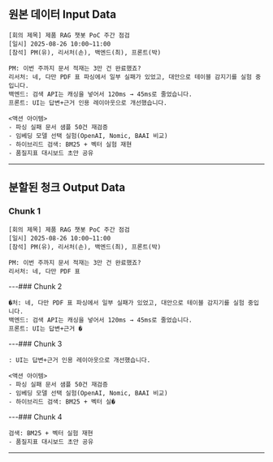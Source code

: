 ## 원본 데이터 Input Data

```
[회의 제목] 제품 RAG 챗봇 PoC 주간 점검
[일시] 2025-08-26 10:00~11:00
[참석] PM(유), 리서처(손), 백엔드(최), 프론트(박)

PM: 이번 주까지 문서 적재는 3만 건 완료했죠?
리서처: 네, 다만 PDF 표 파싱에서 일부 실패가 있었고, 대안으로 테이블 감지기를 실험 중입니다.
백엔드: 검색 API는 캐싱을 넣어서 120ms → 45ms로 줄었습니다.
프론트: UI는 답변+근거 인용 레이아웃으로 개선했습니다.

<액션 아이템>
- 파싱 실패 문서 샘플 50건 재검증
- 임베딩 모델 선택 실험(OpenAI, Nomic, BAAI 비교)
- 하이브리드 검색: BM25 + 벡터 실험 재현
- 품질지표 대시보드 초안 공유

```


---

## 분할된 청크 Output Data

### Chunk 1

```
[회의 제목] 제품 RAG 챗봇 PoC 주간 점검
[일시] 2025-08-26 10:00~11:00
[참석] PM(유), 리서처(손), 백엔드(최), 프론트(박)

PM: 이번 주까지 문서 적재는 3만 건 완료했죠?
리서처: 네, 다만 PDF 표
```

---### Chunk 2

```
�처: 네, 다만 PDF 표 파싱에서 일부 실패가 있었고, 대안으로 테이블 감지기를 실험 중입니다.
백엔드: 검색 API는 캐싱을 넣어서 120ms → 45ms로 줄었습니다.
프론트: UI는 답변+근거 �
```

---### Chunk 3

```
: UI는 답변+근거 인용 레이아웃으로 개선했습니다.

<액션 아이템>
- 파싱 실패 문서 샘플 50건 재검증
- 임베딩 모델 선택 실험(OpenAI, Nomic, BAAI 비교)
- 하이브리드 검색: BM25 + 벡터 실�
```

---### Chunk 4

```
검색: BM25 + 벡터 실험 재현
- 품질지표 대시보드 초안 공유

```

---